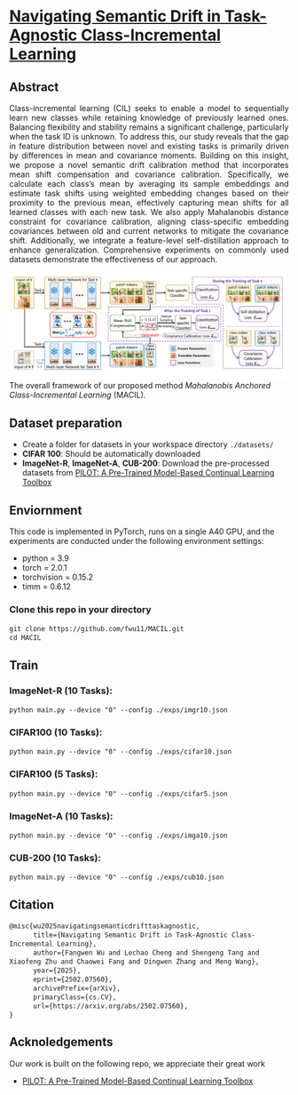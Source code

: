 # [Navigating Semantic Drift in Task-Agnostic Class-Incremental Learning](https://arxiv.org/abs/2502.07560)

## Abstract

<div align="justify">
Class-incremental learning (CIL) seeks to enable
a model to sequentially learn new classes while
retaining knowledge of previously learned ones.
Balancing flexibility and stability remains a significant challenge, particularly when the task ID is unknown. To address this, our study reveals
that the gap in feature distribution between novel
and existing tasks is primarily driven by differences in mean and covariance moments. Building on this insight, we propose a novel semantic drift calibration method that incorporates mean shift compensation and covariance calibration. Specifically, we calculate each class’s mean by averaging its sample embeddings and estimate task shifts using weighted embedding changes based on their proximity to the previous mean, effectively capturing mean shifts for all learned classes with each new task. We also apply Mahalanobis distance constraint for covariance calibration, aligning class-specific embedding covariances between old and current networks to mitigate the covariance shift. Additionally, we integrate a feature-level self-distillation approach to enhance generalization. Comprehensive experiments on commonly used datasets demonstrate the effectiveness of our approach.
</div>

![framework](./framework.jpg) The overall framework of our proposed method *Mahalanobis Anchored Class-Incremental Learning* (MACIL).

## Dataset preparation
* Create a folder for datasets in your workspace directory `./datasets/`
* **CIFAR 100**: Should be automatically downloaded
* **ImageNet-R**, **ImageNet-A**, **CUB-200**: Download the pre-processed datasets from [PILOT: A Pre-Trained Model-Based Continual Learning Toolbox](https://github.com/sun-hailong/LAMDA-PILOT)

## Enviornment
This code is implemented in PyTorch, runs on a single A40 GPU, and the experiments are conducted under the following environment settings:
- python = 3.9
- torch = 2.0.1
- torchvision = 0.15.2
- timm = 0.6.12

### Clone this repo in your directory
```
git clone https://github.com/fwu11/MACIL.git
cd MACIL
```
## Train
### ImageNet-R (10 Tasks):
```
python main.py --device "0" --config ./exps/imgr10.json 
```
### CIFAR100  (10 Tasks):
```
python main.py --device "0" --config ./exps/cifar10.json 
```
### CIFAR100  (5 Tasks):
```
python main.py --device "0" --config ./exps/cifar5.json 
```
### ImageNet-A (10 Tasks):
```
python main.py --device "0" --config ./exps/imga10.json 
```
### CUB-200 (10 Tasks):
```
python main.py --device "0" --config ./exps/cub10.json 
```

## Citation
```
@misc{wu2025navigatingsemanticdrifttaskagnostic,
      title={Navigating Semantic Drift in Task-Agnostic Class-Incremental Learning}, 
      author={Fangwen Wu and Lechao Cheng and Shengeng Tang and Xiaofeng Zhu and Chaowei Fang and Dingwen Zhang and Meng Wang},
      year={2025},
      eprint={2502.07560},
      archivePrefix={arXiv},
      primaryClass={cs.CV},
      url={https://arxiv.org/abs/2502.07560}, 
}
```

## Acknoledgements
Our work is built on the following repo, we appreciate their great work
- [PILOT: A Pre-Trained Model-Based Continual Learning Toolbox](https://github.com/sun-hailong/LAMDA-PILOT)



